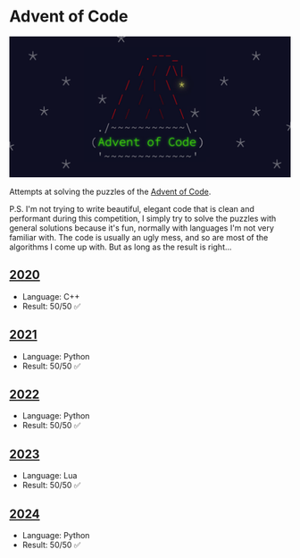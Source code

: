 # Advent of Code

![Logo for Advent of Code](advent-of-code.png)

Attempts at solving the puzzles of the [Advent of Code](https://adventofcode.com).

P.S. I'm not trying to write beautiful, elegant code that is clean and performant during this competition, I simply try to solve the puzzles with general solutions because it's fun, normally with languages I'm not very familiar with. The code is usually an ugly mess, and so are most of the algorithms I come up with. But as long as the result is right...

## [2020](2020)

* Language: C++
* Result: 50/50 ✅

## [2021](2021)

* Language: Python
* Result: 50/50 ✅

## [2022](2022)

* Language: Python
* Result: 50/50 ✅

## [2023](2023)

* Language: Lua
* Result: 50/50 ✅

## [2024](2024)

* Language: Python
* Result: 50/50 ✅

